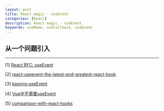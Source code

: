 ```yaml
---
layout: post
title: React magic - useEvent
categories: [React]
description: React magic - useEvent
keywords: useMemo, useCallback, useEvent
--- 
```


## 从一个问题引入



---

[1] [React RFC: useEvent](https://github.com/reactjs/rfcs/blob/useevent/text/0000-useevent.md)

[2] [react-useevent-the-latest-and-greatest-react-hook](https://javascript.plainenglish.io/react-useevent-the-latest-and-greatest-react-hook-56ae71febbf3)

[3] [kasong-useEvent](https://mp.weixin.qq.com/s/N9L7d43StIAGH89-WPASQA)

[4] [Vue中不需要useEvent](https://mp.weixin.qq.com/s?__biz=MzkzNTIwNTAwOA==&mid=2247497023&idx=1&sn=fcf899bfae0f5da4fd179874b9cbaad3&scene=21#wechat_redirect)

[5] [comparison-with-react-hooks](https://vuejs.org/guide/extras/composition-api-faq.html#comparison-with-react-hooks)
